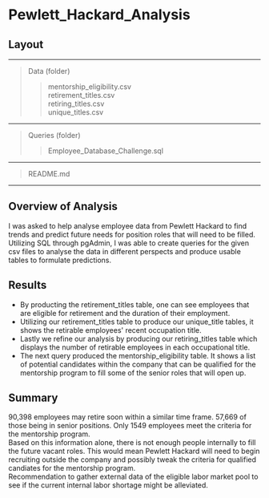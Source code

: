 # Pewlett_Hackard_Analysis
## Layout   
---   
> Data (folder)  
> > mentorship_eligibility.csv  
> > retirement_titles.csv   
> > retiring_titles.csv   
> > unique_titles.csv
---   
> Queries (folder)  
> > Employee_Database_Challenge.sql  
---  
  
>README.md   
---   

## Overview of Analysis   
I was asked to help analyse employee data from Pewlett Hackard to find trends and predict future needs for position roles that will need to be filled. Utilizing SQL through pgAdmin, I was able to create queries for the given csv files to analyse the data in different perspects and produce usable tables to formulate predictions.
## Results   
* By producting the retirement_titles table, one can see employees that are eligible for retirement and the duration of their employment.   
* Utilizing our retirement_titles table to produce our unique_title tables, it shows the retirable employees' recent occupation title.   
* Lastly we refine our analysis by producing our retiring_titles table which displays the number of retirable employees in each occupational title.   
* The next query produced the mentorship_eligibility table. It shows a list of potential candidates within the company that can be qualified for the mentorship program to fill some of the senior roles that will open up.   


## Summary
90,398 employees may retire soon within a similar time frame. 57,669 of those being in senior positions.
Only 1549 employees meet the criteria for the mentorship program.   
Based on this information alone, there is not enough people internally to fill the future vacant roles. This would mean Pewlett Hackard will need to begin recruiting outside the company and possibly tweak the criteria for qualified candiates for the mentorship program.   
Recommendation to gather external data of the eligible labor market pool to see if the current internal labor shortage might be alleviated.
